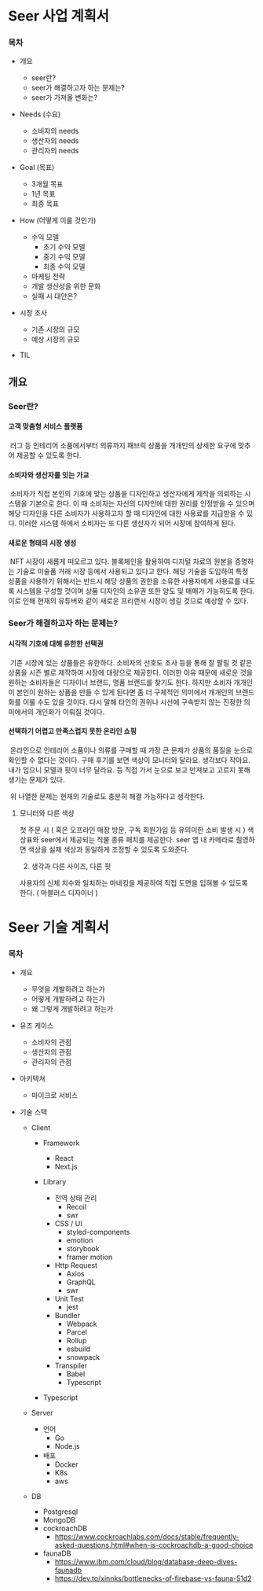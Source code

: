 # Seer 사업 계획서



### 목차

* 개요
  * seer란?
  * seer가 해결하고자 하는 문제는?
  * seer가 가져올 변화는?

* Needs (수요)
  * 소비자의 needs
  * 생산자의 needs
  * 관리자의 needs
* Goal (목표)
  * 3개월 목표
  * 1년 목표
  * 최종 목표
* How (어떻게 이룰 것인가)
  * 수익 모델
    * 초기 수익 모델
    * 중기 수익 모델
    * 최종 수익 모델
  * 마케팅 전략
  * 개발 생산성을 위한 문화
  * 실패 시 대안은? 
* 시장 조사
  * 기존 시장의 규모
  * 예상 시장의 규모
* TIL



## 개요



### 	Seer란?



#### 	고객 맞춤형 서비스 플랫폼

​	러그 등 인테리어 소품에서부터 의류까지 패브릭 상품을 개개인의 상세한 요구에 맞추어 제공할 수 있도록 한다. 

#### 	소비자와 생산자를 잇는 가교

​	소비자가 직접 본인의 기호에 맞는 상품을 디자인하고 생산자에게 제작을 의뢰하는 시스템을 기본으로 한다.  이 때 소비자는 자신의 디자인에 대한 권리를 인정받을 수 있으며 해당 디자인을 다른 소비자가 사용하고자 할 때 디자인에 대한 사용료를 지급받을 수 있다. 이러한 시스템 하에서 소비자는 또 다른 생산자가 되어 시장에 참여하게 된다.

####	새로운 형태의 시장 생성

​	NFT 시장이 새롭게 떠오르고 있다. 블록체인을 활용하여 디지털 자료의 원본을 증명하는 기술로 미술품 거래 시장 등에서 사용되고 있다고 한다.  해당 기술을 도입하여 특정 상품을 사용하기 위해서는 반드시 해당 상품의 권한을 소유한 사용자에게 사용료를 내도록 시스템을 구성할 것이며 상품 디자인의 소유권 또한 양도 및 매매가 가능하도록 한다. 이로 인해 현재의 유튜버와 같이 새로운 프리랜서 시장이 생길 것으로 예상할 수 있다.



### Seer가 해결하고자 하는 문제는?



#### 시각적 기호에 대해 유한한 선택권

​	기존 시장에 있는 상품들은 유한하다. 소비자의 선호도 조사 등을 통해 잘 팔릴 것 같은 상품을 시즌 별로 제작하여 시장에 대량으로 제공한다. 이러한 이유 때문에 새로운 것을 원하는 소비자들은 디자이너 브랜드, 명품 브랜드를 찾기도 한다. 하지만 소비자 개개인이 본인이 원하는 상품을 만들 수 있게 된다면 좀 더 구체적인 의미에서 개개인의 브랜드화를 이룰 수도 있을 것이다. 다시 말해 타인의 권위나 시선에 구속받지 않는 진정한 의미에서의 개인화가 이뤄질 것이다.

#### 선택하기 어렵고 만족스럽지 못한 온라인 쇼핑

​	온라인으로 인테리어 소품이나 의류를 구매할 때 가장 큰 문제가 상품의 품질을 눈으로 확인할 수 없다는 것이다. 구매 후기를 보면 색상이 모니터와 달라요. 생각보다 작아요. 내가 입으니 모델과 핏이 너무 달라요. 등 직접 가서 눈으로 보고 만져보고 고르지 못해 생기는 문제가 있다.

​	위 나열한 문제는 현재의 기술로도 충분히 해결 가능하다고 생각한다.

 1. 모니터와 다른 색상

    첫 주문 시 ( 혹은 오프라인 매장 방문, 구독 회원가입 등 유의미한 소비 발생 시 ) 색상표와 seer에서 제공되는 직물 종류 패치를 제공한다. seer 앱 내 카메라로 쵤영하면 색상을 실제 색상과 동일하게 조정할 수 있도록 도와준다.

	2. 생각과 다른 사이즈, 다른 핏

     사용자의 신체 치수와 일치하는 마네킹을 제공하여 직접 도면을 입혀볼 수 있도록 한다. ( 마블러스 디자이너 )






# Seer 기술 계획서



### 목차

* 개요 
  * 무엇을 개발하려고 하는가
  * 어떻게 개발하려고 하는가
  * 왜 그렇게 개발하려고 하는가

* 유즈 케이스

  * 소비자의 관점
  * 생산자의 관점
  * 관리자의 관점

* 아키텍쳐

  * 마이크로 서비스

* 기술 스택

  * Client

    * Framework
      * React
      * Next.js
    * Library
      * 전역 상태 관리
        * Recoil
        * swr
      * CSS / UI
        * styled-components
        * emotion
        * storybook
        * framer motion
      * Http Request
        * Axios
        * GraphQL
        * swr
      * Unit Test
        * jest
      * Bundler
        * Webpack
        * Parcel
        * Rollup
        * esbuild
        * snowpack
      * Transpiler
        * Babel
        * Typescript

    * Typescript
  * Server
    * 언어
      * Go
      * Node.js
    * 배포
      * Docker
      * K8s
      * aws
  * DB
    * Postgresql
    * MongoDB
    * cockroachDB
      * https://www.cockroachlabs.com/docs/stable/frequently-asked-questions.html#when-is-cockroachdb-a-good-choice
    * faunaDB
      * https://www.ibm.com/cloud/blog/database-deep-dives-faunadb
      * https://dev.to/xinnks/bottlenecks-of-firebase-vs-fauna-51d2




